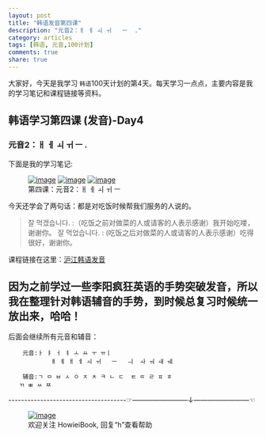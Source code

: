 ```yaml
---
layout: post
title: "韩语发音第四课"
description: "元音2：ㅐ ㅔ ㅚ ㅟ   ㅡ  ."
category: articles
tags: [韩语, 元音,100计划]
comments: true
share: true
---
```


大家好，今天是我学习 `韩语`100天计划的第4天。每天学习一点点，主要内容是我的学习笔记和课程链接等资料。

## 韩语学习第四课 (发音)-Day4

### 元音2：ㅐ ㅔ ㅚ ㅟ   ㅡ .


下面是我的学习笔记:

<figure class="third">
    <a href="../../images/k4-1.jpg"><img src="../../images/k4-1.jpg" alt="image"></a>
    <a href="../../images/k4-2.jpg"><img src="../../images/k4-2.jpg" alt="image"></a>
    <a href="../../images/k4-3.jpg"><img src="../../images/k4-3.jpg" alt="image"></a>
    <figcaption>第四课：元音2：ㅐ ㅔ ㅚ ㅟ   ㅡ  </figcaption>
</figure>

今天还学会了两句话：都是对吃饭时候帮我们服务的人说的。
> 잘 먹겠습니다. :（吃饭之前对做菜的人或请客的人表示感谢）我开始吃喽，谢谢你。
> 잘 먹었습니다. : (吃饭之后对做菜的人或请客的人表示感谢）吃得很好，谢谢你。

课程链接在这里：[沪江韩语发音](http://study.163.com/course/introduction/232009.htm#/courseDetail)

因为之前学过一些李阳疯狂英语的手势突破发音，所以我在整理针对韩语辅音的手势，到时候总复习时候统一放出来，哈哈！
-----------------------
后面会继续所有元音和辅音：

        元音:ㅏ ㅑ ㅓ ㅕ ㅗ ㅛ ㅜ ㅠㅣ 
                ㅒ ㅖ ㅐ ㅔ ㅚ ㅟ   ㅡ   ㅢ  ㅘ ㅝ ㅙ ㅞ

        辅音:ㄱ ㅁ ㅂ ㅅ ㅇ ㅈ ㅊ ㅋ ㄴ ㄷ  ㅌ ㄸ ㄹ ㅍ ㅎ
       ㄲ ㅃ ㅆ ㅉ

-------------------------------------☞————————↓————————☜
<figure >
    <a href="../../images/HowieiBook2D.jpg"><img src="../../images/HowieiBook2D.jpg" alt="image"></a>
    <figcaption> 欢迎关注 HowieiBook, 回复“h”查看帮助</figcaption>
</figure>
